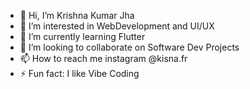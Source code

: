- 👋 Hi, I’m Krishna Kumar Jha
- 👀 I’m interested in WebDevelopment and UI/UX
- 🌱 I’m currently learning Flutter
- 💞️ I’m looking to collaborate on Software Dev Projects
- 📫 How to reach me instagram @kisna.fr
- ⚡ Fun fact: I like Vibe Coding

<!---
Editwithkrish/Editwithkrish is a ✨ special ✨ repository because its `README.md` (this file) appears on your GitHub profile.
You can click the Preview link to take a look at your changes.
--->
